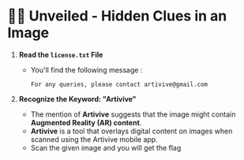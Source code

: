 # 🕵️‍♂️ Unveiled - Hidden Clues in an Image  

1. **Read the `license.txt` File**  
   - You'll find the following message :
     ```
     For any queries, please contact artivive@gmail.com
     ```

2. **Recognize the Keyword: "Artivive"**  
   - The mention of **Artivive** suggests that the image might contain **Augmented Reality (AR) content**.  
   - **Artivive** is a tool that overlays digital content on images when scanned using the Artivive mobile app.  
   - Scan the given image and you will get the flag



